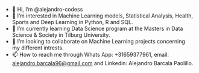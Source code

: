 - 👋 Hi, I’m @alejandro-codess
- 👀 I’m interested in Machine Learning models, Statistical Analysis, Health, Sports and Deep Learning in Python, R and SQL.
- 🌱 I’m currently learning Data Science program at the Masters in Data Science & Society in Tilburg University.
- 💞️ I’m looking to collaborate on Machine Learning projects concerning my different intrests.
- 📫 How to reach me through Whats App: +31659377961, email: alejandro.barcala96@gmail.com and Linkedin: Alejandro Barcala Paolillo.

<!---
alejandro-codess/alejandro-codess is a ✨ special ✨ repository because its `README.md` (this file) appears on your GitHub profile.
You can click the Preview link to take a look at your changes.
--->
